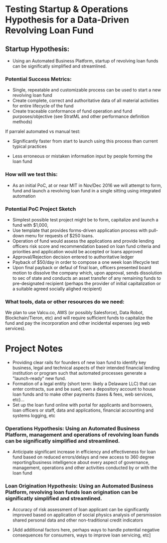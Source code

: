 # Testing Startup & Operations Hypothesis for a Data-Driven Revolving Loan Fund

## Startup Hypothesis: 
* Using an Automated Business Platform, startup of revolving loan funds can be significatly simplified and streamlined.

### Potential Success Metrics: 

* Single, repeatable and customizable process can be used to start a new revolving loan fund
* Create complete, correct and authoritative data of all material activities for entire lifecycle of the fund
* Create traceable conformance of fund operation and fund purposes/objective (see StratML and other performance definition methods)

If parralel automated vs manual test:

* Significantly faster from start to launch using this process than current typical practices

* Less erroneous or mistaken information input by people forming the loan fund


### How will we test this: 
* As an initial PoC, at or near MIT in Nov/Dec 2016 we will attempt to form, fund and launch a revolving loan fund in a single sitting using integrated automation  

### Potential PoC Project Sketch 

* Simplest possible test project might be to form, capitalize and launch a fund with $1,000, 
* Use template that provides forms-driven application process with pull-down menu for requests of $250 loans.  
* Operation of fund would assess the applications and provide lending officers risk score and recommendation based on loan fund criteria and priorities and application would be accepted or loans approved
* Approval/Rejection decision entered to authoritative ledger
* Payback of $50/day in order to compose a one week loan lifecycle test
* Upon final payback or defaul of final loan, officers presented board motion to dissolve the company which, upon approval, sends dissolution to sec of state and conducts an asset transfer of any remaining funds to pre-designated recipient (perhaps the provider of initial capitalization or a suitable agreed socially alighed recipient)


### What tools, data or other resources do we need: 
We plan to use Valcu.co, AWS (or possibly Salesforce), Data Robot, Blockchain/Tieron, etc) and will require sufficient funds to capitalize the fund and pay the incorporation and other incidental expenses (eg web services). 

# Project Notes

* Providing clear rails for founders of new loan fund to identify key business, legal and technical aspects of their intended financial lending institution or program such that automated processes generate a "launch-ready" new fund.   
* Formation of a legal entity (short term: likely a Delaware LLC) that can enter contracts, sue and be sued, own a depository account to house loan funds and to make other payments (taxes & fees, web services, etc)...
* Set up the loan fund online with portal for applicants and borrowers, loan officers or staff, data and applications, financial accounting and systems logging, etc

### Operations Hypothesis: Using an Automated Business Platform, management and operations of revolving loan funds can be significatly simplified and streamlined.

* Anticipate significant increase in efficiency and effectiveness for loan fund based on reduced errors/delays and new access to 360 degree reporting/business intelligence about every aspect of governance, management, operations and other activities conducted by or with the loan fund

### Loan Origination Hypothesis: Using an Automated Business Platform, revolving loan funds loan origination can be significatly simplified and streamlined.

* Accuracy of risk assessment of loan applicant can be significantly improved based on application of social physics analysis of persmission shared personal data and other non-traditional credit indicators

* [Add additional factors here, perhaps ways to handle potential negative consequences for consumers, ways to improve loan servicing, etc]
